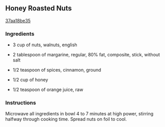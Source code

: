## Honey Roasted Nuts

[37aa18be35](https://recipeland.com/recipe/v/honey-roasted-nuts-36189)

### Ingredients

 - 3 cup of nuts, walnuts, english

 - 2 tablespoon of margarine, regular, 80% fat, composite, stick, without salt

 - 1/2 teaspoon of spices, cinnamon, ground

 - 1/2 cup of honey

 - 1/2 teaspoon of orange juice, raw

### Instructions

Microwave all ingredients in bowl 4 to 7 minutes at high power, stirring halfway through cooking time. Spread nuts on foil to cool.